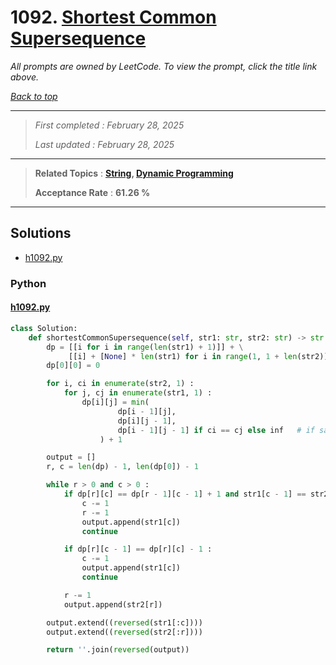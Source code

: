 # 1092. [Shortest Common Supersequence ](<https://leetcode.com/problems/shortest-common-supersequence>)

*All prompts are owned by LeetCode. To view the prompt, click the title link above.*

*[Back to top](<../README.md>)*

------

> *First completed : February 28, 2025*
>
> *Last updated : February 28, 2025*

------

> **Related Topics** : **[String](<by_topic/String.md>), [Dynamic Programming](<by_topic/Dynamic Programming.md>)**
>
> **Acceptance Rate** : **61.26 %**

------

## Solutions

- [h1092.py](<../my-submissions/h1092.py>)
### Python
#### [h1092.py](<../my-submissions/h1092.py>)
```Python
class Solution:
    def shortestCommonSupersequence(self, str1: str, str2: str) -> str:
        dp = [[i for i in range(len(str1) + 1)]] + \
             [[i] + [None] * len(str1) for i in range(1, 1 + len(str2))]
        dp[0][0] = 0

        for i, ci in enumerate(str2, 1) :
            for j, cj in enumerate(str1, 1) :
                dp[i][j] = min(
                        dp[i - 1][j], 
                        dp[i][j - 1],
                        dp[i - 1][j - 1] if ci == cj else inf   # if same letter
                    ) + 1

        output = []
        r, c = len(dp) - 1, len(dp[0]) - 1

        while r > 0 and c > 0 :
            if dp[r][c] == dp[r - 1][c - 1] + 1 and str1[c - 1] == str2[r - 1]:
                c -= 1
                r -= 1
                output.append(str1[c])
                continue

            if dp[r][c - 1] == dp[r][c] - 1 :
                c -= 1
                output.append(str1[c])
                continue

            r -= 1
            output.append(str2[r])

        output.extend((reversed(str1[:c])))
        output.extend((reversed(str2[:r])))

        return ''.join(reversed(output))
```

